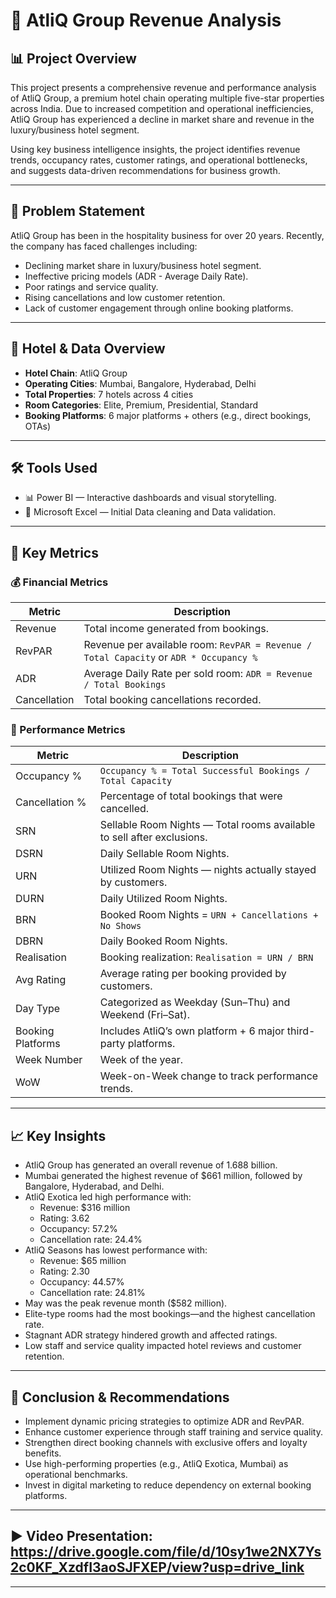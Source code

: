 # 🏨 AtliQ Group Revenue Analysis

## 📊 Project Overview

This project presents a comprehensive revenue and performance analysis of AtliQ Group, a premium hotel chain operating multiple five-star properties across India. Due to increased competition and operational inefficiencies, AtliQ Group has experienced a decline in market share and revenue in the luxury/business hotel segment.

Using key business intelligence insights, the project identifies revenue trends, occupancy rates, customer ratings, and operational bottlenecks, and suggests data-driven recommendations for business growth.


---


## 🧩 Problem Statement

AtliQ Group has been in the hospitality business for over 20 years. Recently, the company has faced challenges including:

- Declining market share in luxury/business hotel segment.
- Ineffective pricing models (ADR - Average Daily Rate).
- Poor ratings and service quality.
- Rising cancellations and low customer retention.
- Lack of customer engagement through online booking platforms.


---


## 🏨 Hotel & Data Overview

- **Hotel Chain**: AtliQ Group  
- **Operating Cities**: Mumbai, Bangalore, Hyderabad, Delhi  
- **Total Properties**: 7 hotels across 4 cities  
- **Room Categories**: Elite, Premium, Presidential, Standard  
- **Booking Platforms**: 6 major platforms + others (e.g., direct bookings, OTAs)


---


## 🛠️ Tools Used

- 📊 Power BI — Interactive dashboards and visual storytelling.
- 📑 Microsoft Excel — Initial Data cleaning and Data validation.


---


## 📌 Key Metrics

### 💰 Financial Metrics

| Metric         | Description |
|----------------|-------------|
| Revenue        | Total income generated from bookings. |
| RevPAR         | Revenue per available room: `RevPAR = Revenue / Total Capacity` or `ADR * Occupancy %` |
| ADR            | Average Daily Rate per sold room: `ADR = Revenue / Total Bookings` |
| Cancellation   | Total booking cancellations recorded. |

### 🚪 Performance Metrics

| Metric         | Description |
|----------------|-------------|
| Occupancy %    | `Occupancy % = Total Successful Bookings / Total Capacity` |
| Cancellation % | Percentage of total bookings that were cancelled. |
| SRN            | Sellable Room Nights — Total rooms available to sell after exclusions. |
| DSRN           | Daily Sellable Room Nights. |
| URN            | Utilized Room Nights — nights actually stayed by customers. |
| DURN           | Daily Utilized Room Nights. |
| BRN            | Booked Room Nights = `URN + Cancellations + No Shows` |
| DBRN           | Daily Booked Room Nights. |
| Realisation    | Booking realization: `Realisation = URN / BRN` |
| Avg Rating     | Average rating per booking provided by customers. |
| Day Type       | Categorized as Weekday (Sun–Thu) and Weekend (Fri–Sat). |
| Booking Platforms | Includes AtliQ’s own platform + 6 major third-party platforms. |
| Week Number    | Week of the year. |
| WoW            | Week-on-Week change to track performance trends. |


---


## 📈 Key Insights
- AtliQ Group has generated an overall revenue of 1.688 billion.
- Mumbai generated the highest revenue of $661 million, followed by Bangalore, Hyderabad, and Delhi.
- AtliQ Exotica led high performance with:
  - Revenue: $316 million
  - Rating: 3.62
  - Occupancy: 57.2%
  - Cancellation rate: 24.4%
- AtliQ Seasons has lowest performance with:
  - Revenue: $65 million
  - Rating: 2.30
  - Occupancy: 44.57%
  - Cancellation rate: 24.81%
- May was the peak revenue month ($582 million).
- Elite-type rooms had the most bookings—and the highest cancellation rate.
- Stagnant ADR strategy hindered growth and affected ratings.
- Low staff and service quality impacted hotel reviews and customer retention.


---


## 🧠 Conclusion & Recommendations

- Implement dynamic pricing strategies to optimize ADR and RevPAR.
- Enhance customer experience through staff training and service quality.
- Strengthen direct booking channels with exclusive offers and loyalty benefits.
- Use high-performing properties (e.g., AtliQ Exotica, Mumbai) as operational benchmarks.
- Invest in digital marketing to reduce dependency on external booking platforms.

---

## ▶️ Video Presentation: https://drive.google.com/file/d/10sy1we2NX7Ys2c0KF_XzdfI3aoSJFXEP/view?usp=drive_link
   
---





